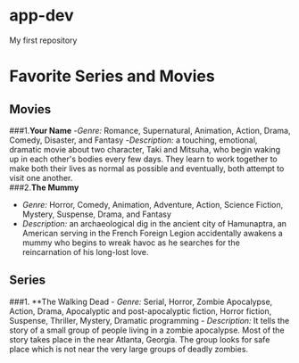 # app-dev
My first repository
# Favorite Series and Movies

## Movies  
###1.**Your Name**
    -*Genre:* Romance, Supernatural, Animation, Action, Drama, Comedy, Disaster, and Fantasy
    -*Description:*  a touching, emotional, dramatic movie about two character, Taki and Mitsuha, who begin waking up in each other's             bodies every few days. They learn to work together to make both their lives as normal as possible and eventually, both attempt to           visit one another.   
###2.**The Mummy**
  - *Genre:* Horror, Comedy, Animation, Adventure, Action, Science Fiction, Mystery, Suspense, Drama, and Fantasy
  - *Description:* an archaeological dig in the ancient city of Hamunaptra, an American serving in the French Foreign Legion accidentally awakens a mummy who begins to wreak havoc as he searches for the reincarnation of his long-lost love.

## Series
###1. **The Walking Dead
     - *Genre:* Serial, Horror, Zombie Apocalypse, Action, Drama, Apocalyptic and post-apocalyptic fiction, Horror fiction, Suspense, Thriller, Mystery, Dramatic programming
     - *Description:* It tells the story of a small group of people living in a zombie apocalypse. Most of the story takes place in the near Atlanta, Georgia. The group looks for safe place which is not near the very large groups of deadly zombies.

